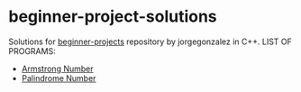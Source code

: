 # beginner-project-solutions
Solutions for [beginner-projects](https://github.com/jorgegonzalez/beginner-projects) repository by jorgegonzalez in C++.
LIST OF PROGRAMS:
- [Armstrong Number](https://github.com/CoderGaurav01/beginner-project-solutions/blob/main/ARMSTRON.CPP)
- [Palindrome Number](https://github.com/CoderGaurav01/beginner-project-solutions/blob/main/palindrome.cpp)

